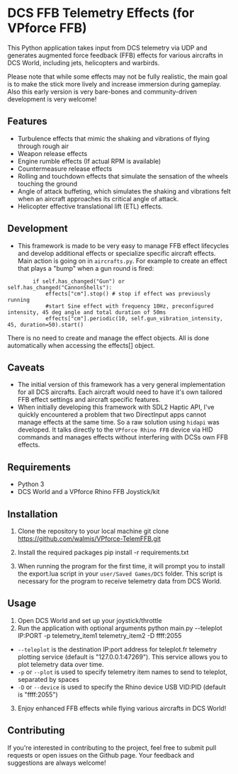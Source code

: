 # DCS FFB Telemetry Effects (for VPforce FFB)

This Python application takes input from DCS telemetry via UDP and generates augmented force feedback (FFB) effects for various aircrafts in DCS World, including jets, helicopters and warbirds. 

Please note that while some effects may not be fully realistic, the main goal is to make the stick more lively and increase immersion during gameplay. 
Also this early version is very bare-bones and community-driven development is very welcome!

## Features
- Turbulence effects that mimic the shaking and vibrations of flying through rough air
- Weapon release effects
- Engine rumble effects (If actual RPM is available) 
- Countermeasure release effects
- Rolling and touchdown effects that simulate the sensation of the wheels touching the ground
- Angle of attack buffeting, which simulates the shaking and vibrations felt when an aircraft approaches its critical angle of attack.
- Helicopter effective translational lift (ETL) effects.

## Development

- This framework is made to be very easy to manage FFB effect lifecycles and develop additional effects or specialize specific aircraft effects.
Main action is going on in `aircrafts.py`. 
For example to create an effect that plays a "bump" when a gun round is fired:
```
        if self.has_changed("Gun") or self.has_changed("CannonShells"): 
            effects["cm"].stop() # stop if effect was previously running
            #start Sine effect with frequency 10Hz, preconfigured intensity, 45 deg angle and total duration of 50ms
            effects["cm"].periodic(10, self.gun_vibration_intensity, 45, duration=50).start()
```
There is no need to create and manage the effect objects. All is done automatically when accessing the effects[] object.

## Caveats

- The initial version of this framework has a very general implementation for all DCS aircrafts. Each aircraft would need to have it's own tailored FFB effect settings and aircraft specific features.
- When initially developing this framework with SDL2 Haptic API, I've quickly encountered a problem that two DirectInput apps cannot manage effects at the same time. So a raw solution using `hidapi` was developed. It talks directly to the `VPforce Rhino FFB` device via HID commands and manages effects without interfering with DCSs own FFB effects.

## Requirements
- Python 3
- DCS World and a VPforce Rhino FFB Joystick/kit

## Installation
1. Clone the repository to your local machine
git clone https://github.com/walmis/VPforce-TelemFFB.git

2. Install the required packages
pip install -r requirements.txt

3. When running the program for the first time, it will prompt you to install the export.lua script in your `user/Saved Games/DCS` folder. This script is necessary for the program to receive telemetry data from DCS World.

## Usage
1. Open DCS World and set up your joystick/throttle
2. Run the application with optional arguments
python main.py --teleplot IP:PORT -p telemetry_item1 telemetry_item2 -D ffff:2055
- `--teleplot` is the destination IP:port address for teleplot.fr telemetry plotting service (default is "127.0.0.1:47269"). This service allows you to plot telemetry data over time.
- `-p` or `--plot` is used to specify telemetry item names to send to teleplot, separated by spaces
- `-D` or `--device` is used to specify the Rhino device USB VID:PID (default is "ffff:2055")
3. Enjoy enhanced FFB effects while flying various aircrafts in DCS World!

## Contributing
If you're interested in contributing to the project, feel free to submit pull requests or open issues on the Github page. Your feedback and suggestions are always welcome!
